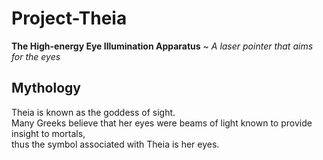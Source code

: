 # Project-Theia
**The High-energy Eye Illumination Apparatus** ~ *A laser pointer that aims for the eyes*

## Mythology
Theia is known as the goddess of sight. <br>
Many Greeks believe that her eyes were beams of light known to provide insight to mortals, <br>
thus the symbol associated with Theia is her eyes.

